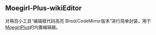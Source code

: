 ## Moegirl-Plus-wikiEditor

对萌百小工具“编辑框代码高亮 Bhsd/CodeMirror版本”进行简单封装，用于[MoegirlPlus](https://github.com/koharubiyori/Moegirl-plus-native)的内置编辑器。
